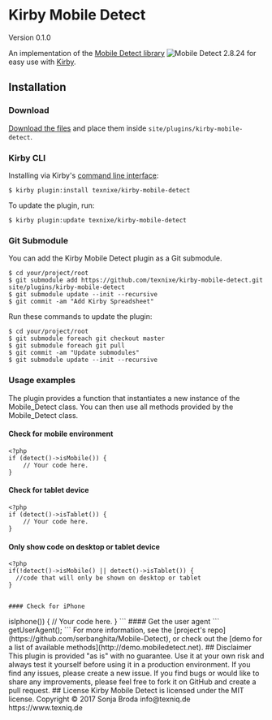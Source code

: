 # Kirby Mobile Detect

Version 0.1.0

An implementation of the [Mobile Detect library](https://github.com/serbanghita/Mobile-Detect) ![Mobile Detect 2.8.24](http://b.repl.ca/v1/Mobile_Detect-2.8.24-green.png) for easy use with [Kirby](https://getkirby.com).

## Installation

### Download

[Download the files](https://github.com/texnixe/kirby-mobile-detect/archive/master.zip) and place them inside `site/plugins/kirby-mobile-detect`.

### Kirby CLI
Installing via Kirby's [command line interface](https://github.com/getkirby/cli):

    $ kirby plugin:install texnixe/kirby-mobile-detect

To update the plugin, run:

    $ kirby plugin:update texnixe/kirby-mobile-detect

### Git Submodule
You can add the Kirby Mobile Detect plugin as a Git submodule.

    $ cd your/project/root
    $ git submodule add https://github.com/texnixe/kirby-mobile-detect.git site/plugins/kirby-mobile-detect
    $ git submodule update --init --recursive
    $ git commit -am "Add Kirby Spreadsheet"

Run these commands to update the plugin:

    $ cd your/project/root
    $ git submodule foreach git checkout master
    $ git submodule foreach git pull
    $ git commit -am "Update submodules"
    $ git submodule update --init --recursive

### Usage examples

The plugin provides a function that instantiates a new instance of the Mobile_Detect class. You can then use all methods provided by the Mobile_Detect class.

#### Check for mobile environment

```
<?php
if (detect()->isMobile()) {
    // Your code here.
}
```

#### Check for tablet device

```
<?php
if (detect()->isTablet()) {
    // Your code here.
}
```

#### Only show code on desktop or tablet device

```
<?php
if(!detect()->isMobile() || detect()->isTablet()) {
  //code that will only be shown on desktop or tablet
}


#### Check for iPhone
```
<?php
if (detect()->isIphone()) {
    // Your code here.
}
```

#### Get the user agent

```
<?php
 echo detect()->getUserAgent();
```

For more information, see the [project's repo](https://github.com/serbanghita/Mobile-Detect), or check out the [demo for a list of available methods](http://demo.mobiledetect.net).


## Disclaimer

This plugin is provided "as is" with no guarantee. Use it at your own risk and always test it yourself before using it in a production environment. If you find any issues, please create a new issue. If you find bugs or would like to share any improvements, please feel free to fork it on GitHub and create a pull request.

## License

Kirby Mobile Detect is licensed under the MIT license.

Copyright © 2017 Sonja Broda info@texniq.de https://www.texniq.de

